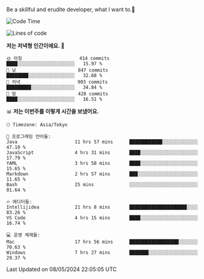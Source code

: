 Be a skillful and erudite developer, what I want to.👶

<!--START_SECTION:waka-->
![Code Time](http://img.shields.io/badge/Code%20Time-783%20hrs%2025%20mins-blue)

![Lines of code](https://img.shields.io/badge/%EC%A0%80%EB%8A%94%20%EC%97%AC%ED%83%9C%EA%B9%8C%EC%A7%80%20-1.7%20million%20%EC%A4%84%EC%9D%98%20%EC%BD%94%EB%93%9C%EB%A5%BC%20%EC%9E%91%EC%84%B1%ED%96%88%EC%96%B4%EC%9A%94.-blue)

**저는 저녁형 인간이에요. 🦉** 

```text
🌞 아침                     414 commits         ████░░░░░░░░░░░░░░░░░░░░░   15.97 % 
🌆 낮　                     847 commits         ████████░░░░░░░░░░░░░░░░░   32.68 % 
🌃 저녁                     903 commits         █████████░░░░░░░░░░░░░░░░   34.84 % 
🌙 밤　                     428 commits         ████░░░░░░░░░░░░░░░░░░░░░   16.51 % 
```


📊 **저는 이번주를 이렇게 시간을 보냈어요.** 

```text
🕑︎ Timezone: Asia/Tokyo

💬 프로그래밍 언어들: 
Java                     11 hrs 57 mins      ████████████░░░░░░░░░░░░░   47.10 % 
JavaScript               4 hrs 31 mins       ████░░░░░░░░░░░░░░░░░░░░░   17.79 % 
YAML                     3 hrs 58 mins       ████░░░░░░░░░░░░░░░░░░░░░   15.65 % 
Markdown                 2 hrs 57 mins       ███░░░░░░░░░░░░░░░░░░░░░░   11.65 % 
Bash                     25 mins             ░░░░░░░░░░░░░░░░░░░░░░░░░   01.64 % 

🔥 에디터들: 
Intellijidea             21 hrs 8 mins       █████████████████████░░░░   83.26 % 
VS Code                  4 hrs 15 mins       ████░░░░░░░░░░░░░░░░░░░░░   16.74 % 

💻 운영 체제들: 
Mac                      17 hrs 56 mins      ██████████████████░░░░░░░   70.63 % 
Windows                  7 hrs 27 mins       ███████░░░░░░░░░░░░░░░░░░   29.37 % 
```


 Last Updated on 08/05/2024 22:05:05 UTC
<!--END_SECTION:waka-->
